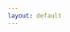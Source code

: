 ```yaml
---
layout: default
---
```






<script async src="https://telegram.org/js/telegram-widget.js?21" data-telegram-post="jhpark_official/36" data-width="100%"></script>



<script async src="https://telegram.org/js/telegram-widget.js?21" data-telegram-post="jhpark_official/26" data-width="100%"></script>



<script async src="https://telegram.org/js/telegram-widget.js?21" data-telegram-post="jhpark_official/24" data-width="100%"></script>



<script async src="https://telegram.org/js/telegram-widget.js?21" data-telegram-post="jhpark_official/17" data-width="100%"></script>


<script async src="https://telegram.org/js/telegram-widget.js?21" data-telegram-post="jhpark_official/14" data-width="100%"></script>



<script async src="https://telegram.org/js/telegram-widget.js?21" data-telegram-post="jhpark_official/10" data-width="100%"></script>



<script async src="https://telegram.org/js/telegram-widget.js?21" data-telegram-post="jhpark_official/9" data-width="100%"></script>




<script async src="https://telegram.org/js/telegram-widget.js?21" data-telegram-post="jhpark_official/8" data-width="100%"></script>



<script async src="https://telegram.org/js/telegram-widget.js?21" data-telegram-post="jhpark_official/7" data-width="100%"></script>




<script async src="https://telegram.org/js/telegram-widget.js?21" data-telegram-post="jhpark_official/6" data-width="100%"></script>




<script async src="https://telegram.org/js/telegram-widget.js?21" data-telegram-post="jhpark_official/5" data-width="100%"></script>





<script async src="https://telegram.org/js/telegram-widget.js?21" data-telegram-post="jhpark_official/4" data-width="100%"></script>





<script async src="https://telegram.org/js/telegram-widget.js?21" data-telegram-post="jhpark_official/3" data-width="100%"></script>





<script async src="https://telegram.org/js/telegram-widget.js?21" data-telegram-post="jhpark_official/2" data-width="100%"></script>










